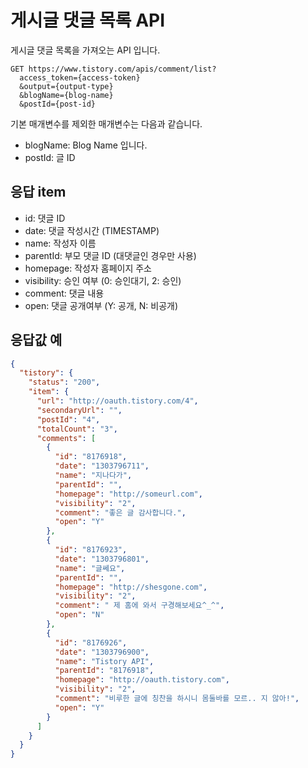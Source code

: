 # 게시글 댓글 목록 API

게시글 댓글 목록을 가져오는 API 입니다.

```
GET https://www.tistory.com/apis/comment/list?
  access_token={access-token}
  &output={output-type}
  &blogName={blog-name}
  &postId={post-id}
```

기본 매개변수를 제외한 매개변수는 다음과 같습니다.

- blogName: Blog Name 입니다.
- postId: 글 ID

## 응답 item

- id: 댓글 ID
- date: 댓글 작성시간 (TIMESTAMP)
- name: 작성자 이름
- parentId: 부모 댓글 ID (대댓글인 경우만 사용)
- homepage: 작성자 홈페이지 주소
- visibility: 승인 여부 (0: 승인대기, 2: 승인)
- comment: 댓글 내용
- open: 댓글 공개여부 (Y: 공개, N: 비공개)

## 응답값 예

```json
{
  "tistory": {
    "status": "200",
    "item": {
      "url": "http://oauth.tistory.com/4",
      "secondaryUrl": "",
      "postId": "4",
      "totalCount": "3",
      "comments": [
        {
          "id": "8176918",
          "date": "1303796711",
          "name": "지나다가",
          "parentId": "",
          "homepage": "http://someurl.com",
          "visibility": "2",
          "comment": "좋은 글 감사합니다.",
          "open": "Y"
        },
        {
          "id": "8176923",
          "date": "1303796801",
          "name": "글쎄요",
          "parentId": "",
          "homepage": "http://shesgone.com",
          "visibility": "2",
          "comment": " 제 홈에 와서 구경해보세요^_^",
          "open": "N"
        },
        {
          "id": "8176926",
          "date": "1303796900",
          "name": "Tistory API",
          "parentId": "8176918",
          "homepage": "http://oauth.tistory.com",
          "visibility": "2",
          "comment": "비루한 글에 칭찬을 하시니 몸둘바를 모르.. 지 않아!",
          "open": "Y"
        }
      ]
    }
  }
}
```
